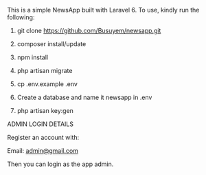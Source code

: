 This is a simple NewsApp built with Laravel 6. To use, kindly run the following:

1. git clone https://github.com/Busuyem/newsapp.git

2. composer install/update

3. npm install

4. php artisan migrate

5. cp .env.example .env

6. Create a database and name it newsapp in .env

7. php artisan key:gen

ADMIN LOGIN DETAILS

Register an account with:

Email: admin@gmail.com

Then you can login as the app admin.

